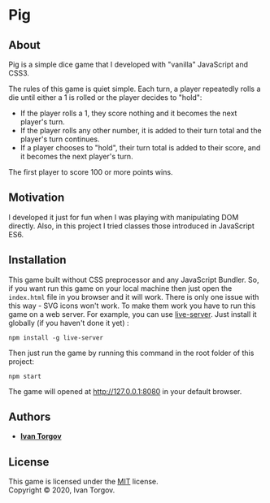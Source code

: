# Pig

## About

Pig is a simple dice game that I developed with "vanilla" JavaScript and CSS3. 

The rules of this game is quiet simple.
Each turn, a player repeatedly rolls a die until either a 1 is rolled or the player decides to "hold":

* If the player rolls a 1, they score nothing and it becomes the next player's turn.
* If the player rolls any other number, it is added to their turn total and the player's turn continues.
* If a player chooses to "hold", their turn total is added to their score, and it becomes the next player's turn.

The first player to score 100 or more points wins.

## Motivation

I developed it just for fun when I was playing with manipulating DOM directly.
Also, in this project I tried classes those introduced in JavaScript ES6.

## Installation

This game built without CSS preprocessor and any JavaScript Bundler.
So, if you want run this game on your local machine then just open the `index.html` file in you browser and it will work.
There is only one issue with this way - SVG icons won't work.
To make them work you have to run this game on a web server.
For example, you can use [live-server](https://www.npmjs.com/package/live-server).
Just install it globally (if you haven't done it yet) :

    npm install -g live-server

Then just run the game by running this command in the root folder of this project:

    npm start

The game will opened at http://127.0.0.1:8080 in your default browser.

## Authors

* [**Ivan Torgov**](https://itorgov.com)

## License

This game is licensed under the [MIT](https://github.com/itorgov/pig-game/blob/master/LICENSE) license.  
Copyright &copy; 2020, Ivan Torgov.
